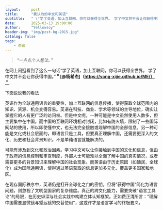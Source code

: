 ```yaml
---
layout:     post
title:      "我认为的中文和英语"
subtitle:   " \"学了英语，加上互联网，你可以获得全世界。 学了中文并不会让你获得中国。\""
date:       2025-03-13 19:00:00
author:     "Yellowsoy"
header-img: "img/post-bg-2015.jpg"
catalog: false
tags:
    - 杂谈
---
```


> “一点点个人想法. ”


在网上闲逛看到了这么一句话“学了英语，加上互联网，你可以获得全世界。 学了中文并不会让你获得中国。”**＂[@杨希杰]（https://yang-xijie.github.io/ME/）＂**

下面说说我的看法

英语作为全球通用语言的重要性，加上互联网的信息传播，使得获取全球范围内的知识、资源、机会变得容易。英语在科技、商业、学术等领域的主导地位，确实让掌握它的人有更广泛的访问权。但是中文呢，一种可能是中文虽然使用人数多，但主要集中在中国，而中国的互联网环境相对封闭，比如有防火墙，限制了一些国际网站的使用，所以即使懂中文，也无法完全接触或理解中国的全部信息。另一种可能是文化或社会层面的，即语言只是工具，但要真正理解中国，还需要更深入的文化、历史和社会背景知识，不是单纯语言就能解决的。

可能有涉及到文化和政治因素。学习中文可以让你接触到中国的文化和信息，但由于政府的信息控制和审查制度，外部人士可能难以全面了解中国的真实情况，或者需要更多的背景知识来理解中国的社会现象。而英语由于历史原因（如殖民、全球化）成为国际通用语，使得通过英语获取的信息更加多元化，覆盖更多国家和地区。

在现存国际秩序中，英语仍是打开全球化之门的密钥。但将"获得中国"简化为语言问题，则忽视了文明型国家的复杂维度。真正的跨文化能力，需要突破"语言工具论"的局限，在历史纵深与社会实践中构建立体认知框架。正如费正清所言："理解中国需要显微镜与望远镜的交替使用"，这或许才是语言学习的终极要义。




